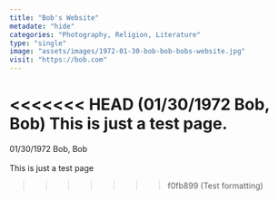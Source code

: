 ```yaml
---
title: "Bob's Website"
metadate: "hide"
categories: "Photography, Religion, Literature"
type: "single"
image: "assets/images/1972-01-30-bob-bob-bobs-website.jpg"
visit: "https://bob.com"
---
```

<<<<<<< HEAD
(01/30/1972 Bob, Bob)
This is just a test page.
=======
01/30/1972 Bob, Bob \
\
This is just a test page
>>>>>>> f0fb899 (Test formatting)
